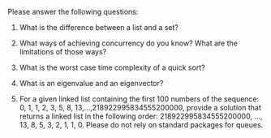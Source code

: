 Please answer the following questions:

1. What is the difference between a list and a set?

2. What ways of achieving concurrency do you know? What are the limitations of those ways?

3. What is the worst case time complexity of a quick sort?

4. What is an eigenvalue and an eigenvector?

5. For a given linked list containing the first 100 numbers of the sequence: 
0, 1, 1, 2, 3, 5, 8, 13,...,218922995834555200000, provide a solution that returns a linked list in the following order:
218922995834555200000, ..., 13, 8, 5, 3, 2, 1, 1, 0. Please do not rely on standard packages for queues.